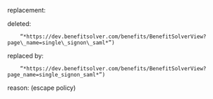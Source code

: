 replacement:

deleted:

		“*https://dev.benefitsolver.com/benefits/BenefitSolverView?page\_name=single\_signon\_saml*”)

replaced by:

		“*https://dev.benefitsolver.com/benefits/BenefitSolverView?page_name=single_signon_saml*”)

reason: (escape policy)


